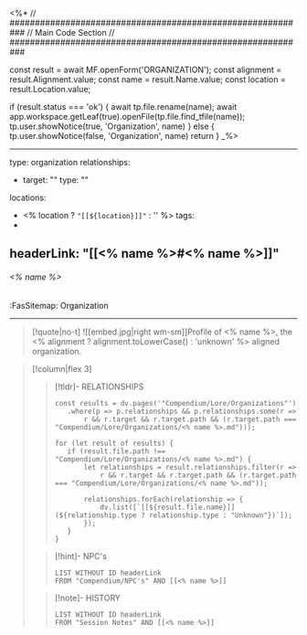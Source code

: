 <%*
// ###########################################################
//                        Main Code Section
// ###########################################################

const result = await MF.openForm('ORGANIZATION');
const alignment = result.Alignment.value;
const name = result.Name.value;
const location = result.Location.value;

if (result.status === 'ok') {
    await tp.file.rename(name);
    await app.workspace.getLeaf(true).openFile(tp.file.find_tfile(name));
    tp.user.showNotice(true, 'Organization', name)
} else {
    tp.user.showNotice(false, 'Organization', name)
    return
}
_%>

---
type: organization
relationships: 
- target: "" 
  type: ""
  
locations:
- <% location ? `"[[${location}]]"` : '' %>
tags:
 - 
headerLink: "[[<% name %>#<% name %>]]"
---

###### <% name %>
<span class="sub2">:FasSitemap: Organization</span>
___

> [!quote|no-t]
> ![[embed.jpg|right wm-sm]]Profile of <% name %>, the <% alignment ? alignment.toLowerCase() : 'unknown' %> aligned organization.


> [!column|flex 3]
>>[!tldr]- RELATIONSHIPS
>>```dataviewjs
>>const results = dv.pages('"Compendium/Lore/Organizations"')
>>    .where(p => p.relationships && p.relationships.some(r => 
>>        r && r.target && r.target.path && (r.target.path === "Compendium/Lore/Organizations/<% name %>.md")));
>>
>>for (let result of results) {
>>    if (result.file.path !== "Compendium/Lore/Organizations/<% name %>.md") {
>>        let relationships = result.relationships.filter(r => 
>>            r && r.target && r.target.path && (r.target.path === "Compendium/Lore/Organizations/<% name %>.md"));
>>
>>        relationships.forEach(relationship => {
>>            dv.list([`[[${result.file.name}]] (${relationship.type ? relationship.type : "Unknown"})`]);
>>        });
>>    }
>>}
>
>>[!hint]- NPC's
>>```dataview
>>LIST WITHOUT ID headerLink
>>FROM "Compendium/NPC's" AND [[<% name %>]]
>
>>[!note]- HISTORY
>>```dataview
>>LIST WITHOUT ID headerLink
>>FROM "Session Notes" AND [[<% name %>]]